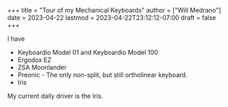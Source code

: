 +++
title = "Tour of my Mechanical Keyboards"
author = ["Will Medrano"]
date = 2023-04-22
lastmod = 2023-04-22T23:12:12-07:00
draft = false
+++

I have

-   Keyboardio Model 01 and Keyboardio Model 100
-   Ergodox EZ
-   ZSA Moonlander
-   Preonic - The only non-split, but still ortholinear keyboard.
-   Iris

My current daily driver is the Iris.
